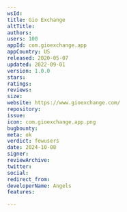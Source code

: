 ```yaml
---
wsId: 
title: Gio Exchange
altTitle: 
authors: 
users: 100
appId: com.gioexchange.app
appCountry: US
released: 2020-05-07
updated: 2022-09-01
version: 1.0.0
stars: 
ratings: 
reviews: 
size: 
website: https://www.gioexchange.com/
repository: 
issue: 
icon: com.gioexchange.app.png
bugbounty: 
meta: ok
verdict: fewusers
date: 2024-10-08
signer: 
reviewArchive: 
twitter: 
social: 
redirect_from: 
developerName: Angels
features: 

---
```


